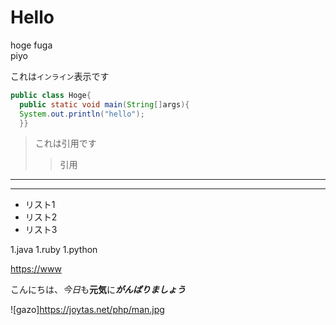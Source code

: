 # Hello

hoge
fuga  
piyo

これは`インライン`表示です

```java:Hoge.java
public class Hoge{
  public static void main(String[]args){
  System.out.println("hello");
  }}
```

>これは引用です
>
>>引用

---

***

- リスト1
- リスト2
- リスト3

1.java
1.ruby
1.python

<https://www>

[](https://www.google.com)

こんにちは、*今日*も**元気**に***がんばりましょう***


![gazo]https://joytas.net/php/man.jpg
